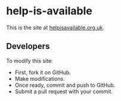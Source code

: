 # help-is-available

This is the site at [helpisavailable.org.uk](helpisavailable.org.uk).

## Developers

To modify this site:

* First, fork it on GitHub.
* Make modifications.
* Once ready, commit and push to GitHub.
* Submit a pull request with your commit.

